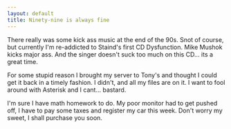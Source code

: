 ```yaml
---
layout: default
title: Ninety-nine is always fine
---
```


There really was some kick ass music at the end of the 90s. Snot of course,
but currently I'm re-addicted to Staind's first CD Dysfunction. Mike Mushok
kicks major ass. And the singer doesn't suck too much on this CD... its a great
time.

For some stupid reason I brought my server to Tony's and thought I could get
it back in a timely fashion. I didn't, and all my files are on it. I want to
fool around with Asterisk and I cant... bastard.

I'm sure I have math homework to do. My poor monitor had to get pushed off, I
have to pay some taxes and register my car this week. Don't worry my sweet, I
shall purchase you soon.

